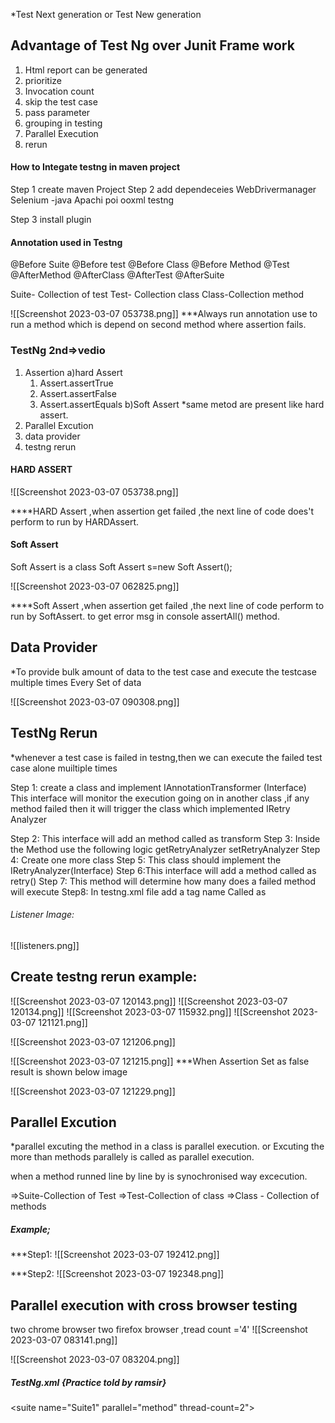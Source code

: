 *Test Next generation or
Test New generation

## Advantage of Test Ng over  Junit Frame work
1. Html report can be generated
2. prioritize
3. Invocation count
4. skip the test case 
5. pass parameter
6. grouping in testing
7. Parallel Execution
8. rerun

#### How to Integate testng in maven project
Step 1 create maven Project
Step 2 add dependeceies
           WebDrivermanager
           Selenium -java
           Apachi poi ooxml
           testng

Step 3 install plugin

#### Annotation used in Testng
@Before Suite
@Before test
@Before Class
@Before Method
@Test
@AfterMethod
@AfterClass
@AfterTest
@AfterSuite

Suite- Collection of test
Test- Collection class
Class-Collection method

![[Screenshot 2023-03-07 053738.png]]
***Always run annotation use to run a method which is depend on second method where assertion fails. 



### TestNg 2nd=>vedio
1. Assertion
a)hard Assert
	1. Assert.assertTrue
	2. Assert.assertFalse
	3. Assert.assertEquals
b)Soft Assert
*same metod are present like hard assert.
2. Parallel Excution
3. data provider
4. testng rerun

#### HARD ASSERT
![[Screenshot 2023-03-07 053738.png]]

****HARD Assert ,when assertion get failed ,the next line of code does't perform to run by HARDAssert.


#### Soft Assert

Soft Assert is a class 
Soft Assert s=new Soft Assert();

![[Screenshot 2023-03-07 062825.png]]

****Soft Assert ,when assertion get failed ,the next line of code perform to run by SoftAssert.
to get error msg in console assertAll() method.


## Data Provider

*To provide bulk amount of data to the test case and execute the testcase multiple times Every Set of data

![[Screenshot 2023-03-07 090308.png]]


## TestNg Rerun
*whenever a test case is failed in testng,then we can execute the failed test case alone muiltiple times
 
Step 1: create a class and implement IAnnotationTransformer (Interface)
            This interface will monitor the execution going on in another class ,if any method
            failed then it will trigger the class which implemented IRetry Analyzer

Step 2: This interface will add an method  called as transform
Step 3: Inside the Method use the following logic getRetryAnalyzer
		setRetryAnalyzer
Step 4: Create one more class
Step 5: This class should implement the IRetryAnalyzer(Interface)
Step 6:This interface will add a method called as retry()
Step 7: This method will determine how many does a failed method will execute
Step8: In testng.xml file add a tag name Called as
###### Listener Image:
![[listeners.png]]

## Create testng rerun example:
![[Screenshot 2023-03-07 120143.png]]
![[Screenshot 2023-03-07 120134.png]]
![[Screenshot 2023-03-07 115932.png]]
![[Screenshot 2023-03-07 121121.png]]

![[Screenshot 2023-03-07 121206.png]]


![[Screenshot 2023-03-07 121215.png]]
***When Assertion Set as false  result is shown below image

![[Screenshot 2023-03-07 121229.png]]




## Parallel Excution

*parallel excuting the method in a class is parallel execution. 
or 
Excuting the more than methods parallely is called as parallel execution.

when a method runned line by line by is synochronised way excecution.

=>Suite-Collection of Test
=>Test-Collection of class
=>Class - Collection of methods
##### Example;
***Step1:
![[Screenshot 2023-03-07 192412.png]]


***Step2:
![[Screenshot 2023-03-07 192348.png]]





## Parallel execution with cross browser testing

two chrome browser
two firefox browser  ,tread count ='4'
![[Screenshot 2023-03-07 083141.png]]

![[Screenshot 2023-03-07 083204.png]]
##### TestNg.xml {Practice told by ramsir}

<suite name="Suite1" parallel="method" thread-count=2">
<test name ="Test1">
<classes>
<class name="packagename.classname"></class>
<class name="packagename.classname"/>
</classes>

</test>
</suite>    




